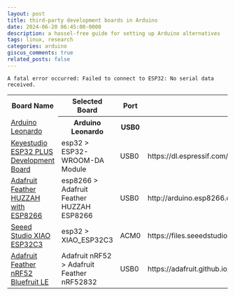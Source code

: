 ```yaml
---
layout: post
title: third-party development boards in Arduino
date: 2024-06-20 06:45:00-0000
description: a hassel-free guide for setting up Arduino alternatives
tags: linux, research
categories: arduino
giscus_comments: true
related_posts: false
---
```


`A fatal error occurred: Failed to connect to ESP32: No serial data received.`

<style>

table#boards {
  border-collapse: collapse;
  width: 100%;
}
#customers td, #customers th {
    text-align: left;
    padding: 8px;
}
#customers th {
    padding-top: 11px;
    padding-bottom: 11px;
    background-color: #04AA6D;
    color: white;
}
table.blacktableborders, table.blacktableborders th, table.blacktableborders td {
  border: 1px solid;
}
table.fullwidthtable, table.fullwidthtable th, table.fullwidthtable td {
  border: 1px solid black;
  width: 100%;
}
body.darkpagetheme table.fullwidthtable, body.darkpagetheme table.fullwidthtable th, body.darkpagetheme table.fullwidthtable td {
  border: 1px solid;
}
table.bordercollapsetable, table.bordercollapsetable th, table.bordercollapsetable td {
  border: 1px solid;
  width: 100%;
  border-collapse: collapse;
}
table.onlytableborder {
  border: 1px solid;
  width: 100%;
  border-collapse: collapse;
}

</style>

<table id="boards">
  <tr>
    <th>Board Name</th>
    <th>Selected Board</th>
    <th>Port</th>
    <th>Arduino URL</th>
  </tr>
  <tr>
    <td><a href="https://store.arduino.cc/products/arduino-leonardo-with-headers">Arduino Leonardo</a></td>
    <th>Arduino Leonardo</th>
    <th>USB0</th>
    <th>-</th>
  </tr>
  <tr>
    <td><a href="https://www.keyestudio.com/products/keyestudio-esp32-plus-development-board-woroom-32-module-wifibluetooth-compatible-with-arduino">Keyestudio ESP32 PLUS Development Board</a></td>
    <td>esp32 > ESP32-WROOM-DA Module</td>
    <td>USB0</td>
    <td>https://dl.espressif.com/dl/package_esp32_index.json</td>
  </tr>
  <tr>
    <td><a href="https://www.adafruit.com/product/2821">Adafruit Feather HUZZAH with ESP8266</a></td>
    <td>esp8266 > Adafruit Feather HUZZAH ESP8266</td>
    <td>USB0</td>
    <td>http://arduino.esp8266.com/stable/package_esp8266com_index.json</td>
  </tr>
  <tr>
    <td><a href="https://www.seeedstudio.com/Seeed-XIAO-ESP32C3-p-5431.html">Seeed Studio XIAO ESP32C3</a></td>
    <td>esp32 > XIAO_ESP32C3</td>
    <td>ACM0</td>
    <td>https://files.seeedstudio.com/arduino/package_seeeduino_boards_index.json</td>
  </tr>
  <tr>
    <td><a href="https://www.digikey.ie/en/products/detail/adafruit-industries-llc/3406/7034992">Adafruit Feather nRF52 Bluefruit LE</a></td>
    <td>Adafruit nRF52 > Adafruit Feather nRF52832</td>
    <td>USB0</td>
    <td>https://adafruit.github.io/arduino-board-index/package_adafruit_index.json</td>
  </tr>
</table>
